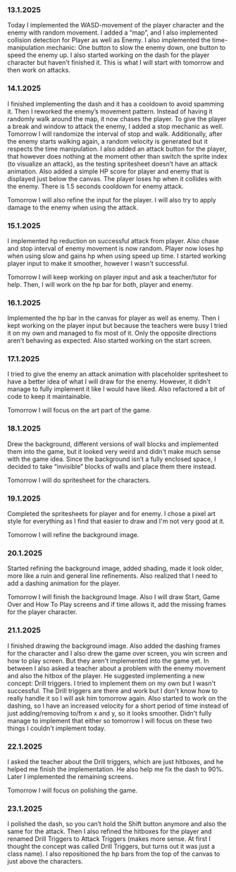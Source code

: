 ### 13.1.2025
Today I implemented the WASD-movement of the player character and the enemy with random movement. I added a “map”, and I also implemented collision detection for Player as well as Enemy.
I also implemented the time-manipulation mechanic: One button to slow the enemy down, one button to speed the enemy up.
I also started working on the dash for the player character but haven't finished it. This is what I will start with tomorrow and then work on attacks.

### 14.1.2025
I finished implementing the dash and it has a cooldown to avoid spamming it. Then I reworked the enemy’s movement pattern. Instead of having it randomly walk around the map, it now chases the player. To give the player a break and window to attack the enemy, I added a stop mechanic as well. Tomorrow I will randomize the interval of stop and walk.
Additionally, after the enemy starts walking again, a random velocity is generated but it respects the time manipulation.
I also added an attack button for the player, that however does nothing at the moment other than switch the sprite index (to visualize an attack), as the testing spritesheet doesn’t have an attack animation.
Also added a simple HP score for player and enemy that is displayed just below the canvas. The player loses hp when it collides with the enemy. There is 1.5 seconds cooldown for enemy attack.

Tomorrow I will also refine the input for the player. I will also try to apply damage to the enemy when using the attack.

### 15.1.2025
I implemented hp reduction on successful attack from player. Also chase and stop interval of enemy movement is now random.
Player now loses hp when using slow and gains hp when using speed up time.
I started working player input to make it smoother, however I wasn't successful.

Tomorrow I will keep working on player input and ask a teacher/tutor for help.
Then, I will work on the hp bar for both, player and enemy.

### 16.1.2025
Implemented the hp bar in the canvas for player as well as enemy. 
Then I kept working on the player input but because the teachers were busy I tried it on my own and managed to fix most of it. Only the opposite directions aren't behaving as expected. Also started working on the start screen.

### 17.1.2025
I tried to give the enemy an attack animation with placeholder spritesheet to have a better idea of what I will draw for the enemy. However, it didn't manage to fully implement it like I would have liked. Also refactored a bit of code to keep it maintainable. 

Tomorrow I will focus on the art part of the game.

### 18.1.2025
Drew the background, different versions of wall blocks and implemented them into the game, but it looked very weird and didn't make much sense with the game idea. Since the background isn’t a fully enclosed space,  I decided to take “invisible” blocks of walls and place them there instead.

Tomorrow I will do spritesheet for the characters.

### 19.1.2025
Completed the spritesheets for player and for enemy. I chose a pixel art style for everything as I find that easier to draw and I'm not very good at it.

Tomorrow I will refine the background image.

### 20.1.2025
Started refining the background image, added shading, made it look older, more like a ruin and general line refinements. Also realized that I need to add a dashing animation for the player.

Tomorrow I will finish the background Image. Also I will draw Start, Game Over and How To Play screens and if time allows it, add the missing frames for the player character.

### 21.1.2025
I finished drawing the background image. Also added the dashing frames for the character and I also drew the game over screen, you win screen and how to play screen. But they aren't implemented into the game yet.
In between I also asked a teacher about a problem with the enemy movement and also the hitbox of the player. He suggested implementing a new concept: Drill triggers. I tried to implement them on my own but I wasn't successful. The Drill triggers are there and work but I don't know how to really handle it so I will ask him tomorrow again. Also started to work on the dashing, so I have an increased velocity for a short period of time instead of just adding/removing to/from x and y, so it looks smoother. Didn't fully manage to implement that either so tomorrow I will focus on these two things I couldn't implement today.

### 22.1.2025
I asked the teacher about the Drill triggers, which are just hitboxes, and he helped me finish the implementation. He also help me fix the dash to 90%. Later I implemented the remaining screens.

Tomorrow I will focus on polishing the game.

### 23.1.2025
I polished the dash, so you can’t hold the Shift button anymore and also the same for the attack. Then I also refined the hitboxes for the player and renamed Drill Triggers to Attack Triggers (makes more sense. At first I thought the concept was called Drill Triggers, but turns out it was just a class name).
I also repositioned the hp bars from the top of the canvas to just above the characters.
